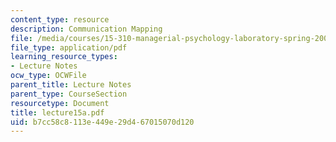 ```yaml
---
content_type: resource
description: Communication Mapping
file: /media/courses/15-310-managerial-psychology-laboratory-spring-2003/b7cc58c8113e449e29d467015070d120_lecture15a.pdf
file_type: application/pdf
learning_resource_types:
- Lecture Notes
ocw_type: OCWFile
parent_title: Lecture Notes
parent_type: CourseSection
resourcetype: Document
title: lecture15a.pdf
uid: b7cc58c8-113e-449e-29d4-67015070d120
---
```

